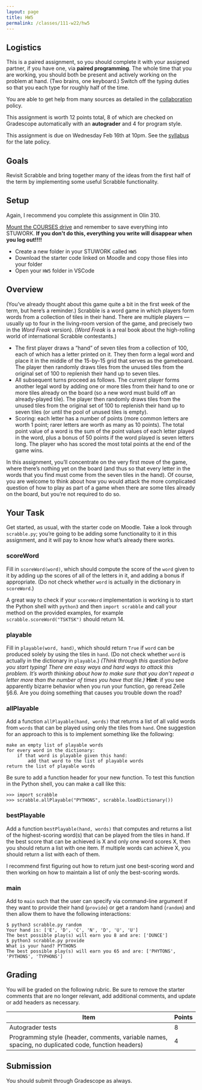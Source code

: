 ```yaml
---
layout: page
title: HW5 
permalink: /classes/111-w22/hw5
---
```


## Logistics

This is a paired assignment, so you should complete it with your assigned partner, if you have one, via **paired programming**. 
The whole time that you are working, you should both be present and actively working on the problem at hand. 
(Two brains, one keyboard.) 
Switch off the typing duties so that you each type for roughly half of the time. 

You are able to get help from many sources as detailed in the [collaboration](collaboration) policy.

This assignment is worth 12 points total, 8 of which are checked on Gradescope automatically with an **autograder** and 4 for program style.

This assignment is due on Wednesday Feb 16th at 10pm. See the [syllabus](syllabus) for the late policy.

## Goals
Revisit Scrabble and bring together many of the ideas from the first half of the term by implementing some useful Scrabble functionality.

## Setup

Again, I recommend you complete this assignment in Olin 310.

[Mount the COURSES drive](https://wiki.carleton.edu/pages/viewpage.action?spaceKey=carl&title=CS+111+and+201+workflow+in+CS+labs) and remember to save everything into STUWORK. **If you don't do this, everything you write will disappear when you log out!!!!**
* Create a new folder in your STUWORK called `HW5`
* Download the starter code linked on Moodle and copy those files into your folder
* Open your `HW5` folder in VSCode

## Overview
(You’ve already thought about this game quite a bit in the first week of the term, but here’s a reminder.)
Scrabble is a word game in which players form words from a collection of tiles in their hand. 
There are multiple players — usually up to four in the living-room version of the game, and precisely two in the *Word Freak* version). (*Word Freak* is a real book about the high-rolling world of international Scrabble contestants.)

* The first player draws a “hand” of seven tiles from a collection of 100, each of which has a letter printed on it. They then form a legal word and place it in the middle of the 15-by-15 grid that serves as the gameboard. The player then randomly draws tiles from the unused tiles from the original set of 100
to replenish their hand up to seven tiles.
* All subsequent turns proceed as follows. The current player forms another legal word by adding one or more tiles from their hand to one or more tiles already on the board (so a new word must build off an already-played tile). The player then randomly draws tiles from the unused tiles from the original
set of 100 to replenish their hand up to seven tiles (or until the pool of unused tiles is empty).
* Scoring: each letter has a number of points (more common letters are worth 1 point; rarer letters are worth as many as 10 points). The total point value of a word is the sum of the point values of each letter played in the word, plus a bonus of 50 points if the word played is seven letters long. The player
who has scored the most total points at the end of the game wins.

In this assignment, you’ll concentrate on the very first move of the game, where there’s nothing yet on the board (and thus so that every letter in the words that you find must come from the seven tiles in the hand).
Of course, you are welcome to think about how you would attack the more complicated question of how to play as part of a game when there are some tiles already on the board, but you’re not required to do so.

## Your Task
Get started, as usual, with the starter code on Moodle. Take a look through `scrabble.py`; you’re going to be adding some functionality to it in this assignment, and it will pay to know how what’s already there works.

### scoreWord
Fill in `scoreWord(word)`, which should compute the score of the `word` given to it by adding up the scores of all of the letters in it, and adding a bonus if appropriate. (Do not check whether `word` is actually in the dictionary in `scoreWord`.)

A great way to check if your `scoreWord` implementation is working is to start the Python shell with `python3` and then `import scrabble` and call your method on the provided examples, for example `scrabble.scoreWord("TSKTSK")` should return 14.

### playable
Fill in `playable(word, hand)`, which should return `True` if `word` can be produced solely by using the tiles in `hand`. (Do not check whether `word` is actually in the dictionary in `playable`.)
*(Think through this question before you start typing! There are easy ways and hard ways to attack this problem. It’s worth thinking about how to make sure that you don’t repeat a letter more than the number of times you have that tile.)* **Hint**: if you see apparently bizarre behavior when you run your
function, go reread Zelle §6.6. Are you doing something that causes you trouble down the road?

### allPlayable
Add a function `allPlayable(hand, words)` that returns a list of all valid words from `words` that can be played using only the tiles from `hand`. One suggestion for an approach to this is to implement something like the following:

```
make an empty list of playable words
for every word in the dictionary:
    if that word is playable given this hand:
        add that word to the list of playable words
return the list of playable words
```

Be sure to add a function header for your new function.
To test this function in the Python shell, you can make a call like this:
```
>>> import scrabble
>>> scrabble.allPlayable("PYTHONS", scrabble.loadDictionary())
```

### bestPlayable
Add a function `bestPlayable(hand, words)` that computes and returns a list of the highest-scoring word(s) that can be played from the tiles in hand.
If the best score that can be achieved is X and only one word scores X, then you should return a list with one item.
If multiple words can achieve X, you should return a list with each of them.

I recommend first figuring out how to return just one best-scoring word and then working on how to maintain a list of only the best-scoring words.

### main
Add to `main` such that the user can specify via command-line argument if they want to provide their hand (`provide`) or get a random hand (`random`) and then allow them to have the following interactions:
```
$ python3 scrabble.py random
Your hand is: ['E', 'D', 'C', 'N', 'D', 'U', 'U']
The best possible play(s) will earn you 8 and are: ['DUNCE']
$ python3 scrabble.py provide
What is your hand? PYTHONS
The best possible play(s) will earn you 65 and are: ['PHYTONS', 'PYTHONS', 'TYPHONS']
```

## Grading
You will be graded on the following rubric.
Be sure to remove the starter comments that are no longer relevant, add additional comments, and update or add headers as necessary.

|Item | Points |
|-----|--------|
| Autograder tests | 8 |
| Programming style (header, comments, variable names, spacing, no duplicated code, function headers) | 4 |

## Submission
You should submit through Gradescope as always.
